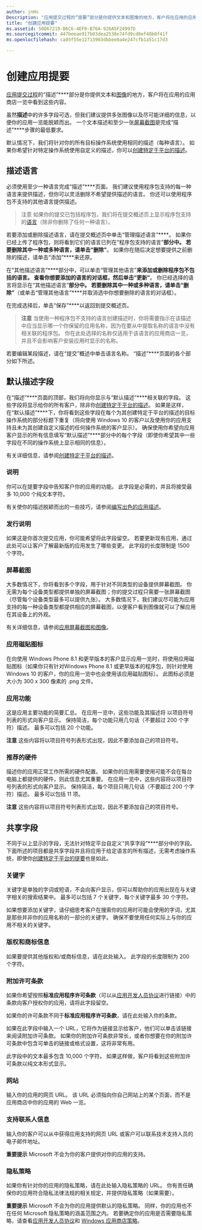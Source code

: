 ```yaml
---
author: jnHs
Description: "应用提交过程的“提要”部分是你提供文本和图像的地方，客户将在应用的应用商店一览中看到这些内容。"
title: "创建应用提要"
ms.assetid: 50D67219-B6C6-4EF0-B76A-926A5F24997D
ms.sourcegitcommit: 447beeae917b03dea2538e74fd9cd8ef48b0f41f
ms.openlocfilehash: ca85f55e12713903dbbee0a4e247cfb1a51c17d3

---
```


# 创建应用提要


[应用提交过程](app-submissions.md)的“描述”****部分是你提供文本和[图像](app-screenshots-and-images.md)的地方，客户将在应用的应用商店一览中看到这些内容。

虽然**描述**中的许多字段可选，但我们建议提供多张图像以及尽可能详细的信息，以便你的应用一览能脱颖而出。 一个文本描述和至少一张[屏幕截图](app-screenshots-and-images.md)是完成“描述”****步骤的最低要求。

默认情况下，我们将针对你的所有目标操作系统使用相同的描述（每种语言）。 如果你希望针对特定操作系统使用自定义的描述，你可以[创建特定于平台的描述](create-platform-specific-descriptions.md)。

## 描述语言

必须使用至少一种语言完成“描述”****页面。 我们建议使用程序包支持的每一种语言来提供描述，但你可以灵活删除不希望提供描述的语言。 你还可以使用程序包不支持的其他语言提供描述。

> 注意 如果你的提交已包括程序包，我们将在提交概述页上显示程序包支持的[语言](supported-languages.md)（除非你删除了任何一种语言）。

若要添加或删除描述语言，请在提交概述页中单击“管理描述语言”****。 如果你已经上传了程序包，则将看到它们的语言已列在“程序包支持的语言”****部分中。 若要删除其中一种或多种语言，请单击“删除”****。 如果你在随后决定想要提供之前删除的描述，请单击“添加”****来还原。

在“其他描述语言”****部分中，可以单击“管理其他语言”****来添加或删除程序包不包括的语言。 查看你想要添加的语言的对话框，然后单击“更新”****。 你已经选择的语言将显示在“其他描述语言”****部分中。 若要删除其中一种或多种语言，请单击“删除”****（或单击“管理其他语言”****并取消选中你想要删除的语言的对话框）。

在完成选择后，单击“保存”****以返回到提交概述页。

> **注意** 当使用一种程序包不支持的语言创建描述时，你将需要指示在该描述中应当显示哪一个你保留的应用名称，因为在要从中提取名称的语言中没有相关联的程序包。 你在此处选择的名称仅适用于该语言的应用商店一览，并且不会影响客户安装应用时显示的名称。

若要编辑某段描述，请在“提交”概述中单击语言名称。 “描述”****页面的各个部分如下所述。

## 默认描述字段


在“描述”****页面的顶部，我们将向你显示与“默认描述”****相关联的字段。 这些字段将显示给你的所有客户，除非你[创建特定于平台的描述](create-platform-specific-descriptions.md)。 如果是这样，在“默认描述”****下，你将看到这些字段在每个为其创建特定于平台的描述的目标操作系统的部分标题下重复（将向使用 Windows 10 的客户以及使用你的应用支持且未为其创建自定义描述的任何操作系统的客户显示）。 确保使用你希望向应用客户显示的所有信息填写“默认描述”****部分中的每个字段（即使你希望其中一些字段在不同的操作系统上显示相同的信息）。

有关详细信息，请参阅[创建特定于平台的描述](create-platform-specific-descriptions.md)。

### 说明

你可以在提要字段中告知客户你的应用的功能。 此字段是必需的，并且将接受最多 10,000 个纯文本字符。

有关使你的描述脱颖而出的一些技巧，请参阅[编写出色的应用描述](write-a-great-app-description.md)。

### 发行说明

如果这是你首次提交应用，你可能希望将此字段留空。 若要更新现有应用，通过此处可以让客户了解最新版的应用发生了哪些变更。 此字段的长度限制是 1500 个字符。

### 屏幕截图

大多数情况下，你将看到多个字段，用于针对不同类型的设备提供屏幕截图。 你无需为每个设备类型都提供单独的屏幕截图；你的提交过程只需要一张屏幕截图（尽管每个设备类型最多可以提供九张）。 大多数情况下，我们建议尽可能为应用支持的每一种设备类型都提供相应的屏幕截图，以便客户看到图像就可以了解应用在其设备上的外观。

有关详细信息，请参阅[应用屏幕截图和图像](app-screenshots-and-images.md)。

### 应用磁贴图标

在向使用 Windows Phone 8.1 和更早版本的客户显示应用一览时，将使用应用磁贴图标（如果你只有针对Windows Phone 8.1 或更早版本的程序包，则针对使用 Windows 10 的客户，你的应用一览中也会使用该应用磁贴图标）。 此图标必须是大小为 300 x 300 像素的 .png 文件。

### 应用功能

这是应用主要功能的简要汇总。 在应用一览中，这些功能及其描述将 以项目符号列表的形式向客户显示。 保持简洁，每个功能只用几句话（不要超过 200 个字符）描述。 最多可以包括 20 个功能。

**注意** 这些内容将以项目符号列表形式出现，因此不要添加自己的项目符号。

 

### 推荐的硬件

描述你的应用正常工作所需的硬件配置。 如果你的应用需要使用可能不会在每台电脑上都提供的硬件，则此信息尤其重要。 在应用一览中，这些内容将以项目符号列表的形式向客户显示。 保持简洁，每个项目只用几句话（不要超过 200 个字符）描述。 最多可以包括 11 项。

**注意** 这些内容将以项目符号列表形式出现，因此不要添加自己的项目符号。

 

## 共享字段


不同于以上显示的字段，无法针对特定平台自定义“共享字段”****部分中的字段。 下面所述的项目都是共享字段并且将应用于给定语言的所有描述，无需考虑操作系统，即使你[创建特定于平台的提要](create-platform-specific-descriptions.md)也是如此。

### 关键字

关键字是单独的字词或短语，不会向客户显示，但可以帮助你的应用出现在与关键字相关的搜索结果中。 最多可以包括 7 个关键字，每个关键字最多 30 个字符。

如果想要添加关键字，请仔细思考客户在搜索你的应用时可能会使用的字词，尤其是那些并非你的应用名称的一部分的关键字。 确保不要使用任何实际上与你的应用不相关的关键字。

### 版权和商标信息

如果要提供其他版权和/或商标信息，请在此处输入。 此字段的长度限制为 200 个字符。

### 附加许可条款

如果你希望按照**标准应用程序许可条款**（可以从[应用开发人员协议](https://msdn.microsoft.com/library/windows/apps/hh694058)进行链接）中的条款向客户授权你的应用，请将此字段留空。

如果你的许可条款不同于**标准应用程序许可条款**，请在此处输入你的条款。

如果在此字段中输入一个 URL，它将作为链接显示给客户，他们可以单击该链接来阅读附加许可条款。 如果你的附加许可条款非常长，或者你想要在你的附加许可条款中包含可单击的链接或格式设置，这将非常有用。

此字段中的文本最多包含 10,000 个字符。 如果这样做，客户将看到这些附加许可条款以纯文本形式显示。

### 网站

输入你的应用的网页 URL。 该 URL 必须指向你自己网站上的某个页面，而不是应用商店中你的应用的 Web 一览。

### 支持联系人信息

输入你的客户可以从中获得应用支持的网页 URL 或客户可以联系技术支持人员的电子邮件地址。

**重要提示** Microsoft 不会为你的客户提供对你的应用的支持。

 

### 隐私策略

如果你有针对你的应用的隐私策略，请在此处输入隐私策略的 URL。 你有责任确保你的应用符合隐私法律法规的相关规定，并提供隐私策略（如果需要）。

**重要提示** Microsoft 不会为你的应用提供默认的隐私策略。 同样，你的应用也不在任何 Microsoft 隐私策略的涵盖范围之内。 若要确定你的应用是否需要隐私策略，请查看[应用开发人员协议](https://msdn.microsoft.com/library/windows/apps/hh694058)和 [Windows 应用商店策略](https://msdn.microsoft.com/en-us/library/windows/apps/dn764944.aspx#pol_10_5_1)。



<!--HONumber=Jun16_HO5-->


